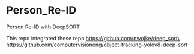 # Person_Re-ID
Person Re-ID with DeepSORT

This repo integrated these repo
https://github.com/nwojke/deep_sort\
https://github.com/computervisioneng/object-tracking-yolov8-deep-sort
